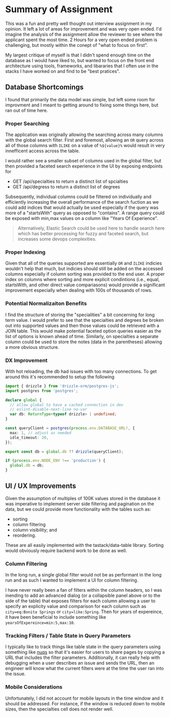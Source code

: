 # Summary of Assignment

This was a fun and pretty well thought out interview assignment in my opinion. It left a lot of areas for improvement and was very open ended. I'd imagine the analysis of the assignment allow the reviewer to see where the applicant spent the most time. 2 Hours for a very open ended problem is challenging, but mostly within the conept of "what to focus on first".

My largest critique of myself is that I didn't spend enough time on the database as I would have liked to, but wanted to focus on the front end architecture using tools, frameworks, and libararies that I often use in the stacks I have worked on and find to be "best pratices".

## Database Shortcomings

I found that primarily the data model was simple, but left some room for improvment and I meant to getting around to fixing some things here, but ran out of time here.

### Proper Searching

The application was originally allowing the searching across many columns with the global search filter. First and foremost, allowing an `OR` query across all of those columns with `ILIKE` on a value of `%${value}%` would result in very innefficent access across the table.

I would rather see a smaller subset of columns used in the global filter, but then provided a faceted search experience in the UI by exposing endpoints for

- GET /api/specialties to return a distinct list of spcialties
- GET /api/degress to return a distinct list of degrees

Subsequently, individual columns could be filtered on individually and efficiently increasing the overall performance of the search fuction as we could add indices that would actually be used especially if the query was more of a "startsWith" query as opposed to "contains". A range query could be exposed with min,max values on a column like "Years Of Experience".

> Alternatively, Elastic Search could be used here to handle search here which has better processing for fuzzy and faceted search, but increases some devops complexities.

### Proper Indexing

Given that all of the queries supported are essentially `OR` and `ILIKE` indicies wouldn't help that much, but indicies should still be added on the accessed columns especially if column sorting was provided to the end user. A proper index on columns where sorting and more explicit condintions (i.e., equal, startsWith, and other direct value compariasons) would provide a significant improvement especially when dealing with 100s of thousands of rows.

### Potential Normalizaiton Benefits

I find the structure of storing the "specialities" a bit concerning for long term value. I would prefer to see that the specialties and degrees be broken out into supported values and then those values could be retrieved with a JOIN table. This would make potential faceted option queries easier as the list of options is known ahead of time. Similarly, on specialties a separate column could be used to store the notes (data in the parentheses) allowing a more obvious structure.

### DX Improvement

With hot reloading, the db had issues with too many connections. To get around this it's recommended to setup the following

```ts
import { drizzle } from 'drizzle-orm/postgres-js';
import postgres from 'postgres';

declare global {
  // allow global to have a cached connection in dev
  // eslint-disable-next-line no-var
  var db: ReturnType<typeof drizzle> | undefined;
}

const queryClient = postgres(process.env.DATABASE_URL!, {
  max: 1, // adjust as needed
  idle_timeout: 20,
});

export const db = global.db ?? drizzle(queryClient);

if (process.env.NODE_ENV !== 'production') {
  global.db = db;
}
```

## UI / UX Improvements

Given the assumption of multiples of 100K values stored in the database it was imperative to implement server side filtering and pagination on the data, but we could provide more functionality with the tables such as:
* sorting
* column filtering
* column visibility; and 
* reordering. 

These are all easily implemented with the tastack/data-table library. Sorting would obviously require backend work to be done as well. 

### Column Filtering

In the long run, a single global filter would not be as performant in the long run and as such I wanted to implement a UI for column filtering.

I have never really been a fan of filters within the column headers, so I was inending to add an advanced dialog (or a collapsible panel above or to the side of the table) that exposes filters for each column allowing a user to specify an explicity value and comparison for each column such as `city=eq:Bonita Springs` or `city=like:Spring`. Then for years of expereince, it have been beneficial to include something like `yearsOfExpereince=min:5,max:10`.

### Tracking Filters / Table State in Query Parameters

I typically like to track things like table state in the query parameters using something like [nuqs](https://nuqs.47ng.com/) so that it's easier for users to share pages by copying a URL that includes the filter parameters. Additionally, it can really help with debugging when a user describes an issue and sends the URL, then an engineer will know what the current filters were at the time the user ran into the issue. 

### Mobile Considerations

Unfortunately, I did not account for mobile layouts in the time window and it should be addressed. For instance, if the window is reduced down to mobile sizes, then the specialties cell does not render well. 


